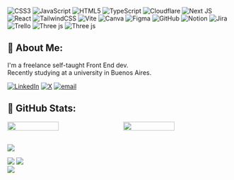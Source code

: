 <!-- <img src="banner_github.png" alt="GitHub Banner" width="100%" /> -->

![CSS3](https://img.shields.io/badge/css3-%231572B6.svg?style=for-the-badge&logo=css3&logoColor=white) ![JavaScript](https://img.shields.io/badge/javascript-%23323330.svg?style=for-the-badge&logo=javascript&logoColor=%23F7DF1E) ![HTML5](https://img.shields.io/badge/html5-%23E34F26.svg?style=for-the-badge&logo=html5&logoColor=white) ![TypeScript](https://img.shields.io/badge/typescript-%23007ACC.svg?style=for-the-badge&logo=typescript&logoColor=white) ![Cloudflare](https://img.shields.io/badge/Cloudflare-F38020?style=for-the-badge&logo=Cloudflare&logoColor=white) ![Next JS](https://img.shields.io/badge/Next-black?style=for-the-badge&logo=next.js&logoColor=white) ![React](https://img.shields.io/badge/react-%2320232a.svg?style=for-the-badge&logo=react&logoColor=%2361DAFB) ![TailwindCSS](https://img.shields.io/badge/tailwindcss-%2338B2AC.svg?style=for-the-badge&logo=tailwind-css&logoColor=white) ![Vite](https://img.shields.io/badge/vite-%23646CFF.svg?style=for-the-badge&logo=vite&logoColor=white) ![Canva](https://img.shields.io/badge/Canva-%2300C4CC.svg?style=for-the-badge&logo=Canva&logoColor=white) ![Figma](https://img.shields.io/badge/figma-%23F24E1E.svg?style=for-the-badge&logo=figma&logoColor=white) ![GitHub](https://img.shields.io/badge/github-%23121011.svg?style=for-the-badge&logo=github&logoColor=white) ![Notion](https://img.shields.io/badge/Notion-%23000000.svg?style=for-the-badge&logo=notion&logoColor=white) ![Jira](https://img.shields.io/badge/jira-%230A0FFF.svg?style=for-the-badge&logo=jira&logoColor=white) ![Trello](https://img.shields.io/badge/Trello-%23026AA7.svg?style=for-the-badge&logo=Trello&logoColor=white) ![Three js](https://img.shields.io/badge/threejs-black?style=for-the-badge&logo=three.js&logoColor=white) ![Three js](https://img.shields.io/badge/threejs-black?style=for-the-badge&logo=three.js&logoColor=white)

## 👋 About Me:
I'm a freelance self-taught Front End dev.<br>Recently studying at a university in Buenos Aires.

[![LinkedIn](https://img.shields.io/badge/LinkedIn-%230077B5.svg?logo=linkedin&logoColor=white)](https://linkedin.com/in/blasmontanari) [![X](https://img.shields.io/badge/X-black.svg?logo=X&logoColor=white)](https://x.com/blzzzz_) [![email](https://img.shields.io/badge/Email-D14836?logo=gmail&logoColor=white)](mailto:montanariblas@hotmail.com) 

## 💼 GitHub Stats:

<div style="display: flex; justify-content: space-between;">
  <img src="https://github-readme-streak-stats.herokuapp.com/?user=blassmm&theme=dark&hide_border=false" style="width: 48%; height: auto;"/>
  <img src="https://github-readme-stats.vercel.app/api/top-langs/?username=blassmm&theme=dark&hide_border=false&include_all_commits=false&count_private=false&layout=compact" style="width: 48%; height: auto;"/>
</div><br/>

![](https://github-readme-stats.vercel.app/api?username=blassmm&theme=dark&hide_border=false&include_all_commits=false&count_private=false)

![](https://github-readme-streak-stats.herokuapp.com/?user=blassmm&theme=dark&hide_border=false)
![](https://github-readme-stats.vercel.app/api/top-langs/?username=blassmm&theme=dark&hide_border=false&include_all_commits=false&count_private=false&layout=compact)<br/>
![](https://github-readme-stats.vercel.app/api?username=blassmm&theme=dark&hide_border=false&include_all_commits=false&count_private=false)

<!--

![](https://github-readme-streak-stats.herokuapp.com/?user=blassmm&theme=dark&hide_border=false)
![](https://github-readme-stats.vercel.app/api/top-langs/?username=blassmm&theme=dark&hide_border=false&include_all_commits=false&count_private=false&layout=compact)<br/>
![](https://github-readme-stats.vercel.app/api?username=blassmm&theme=dark&hide_border=false&include_all_commits=false&count_private=false)

- 🔭 
- 🌱 
- 👯 
- 🤔 
- 💬 Ask me about ...
- 📫 How to reach me: ...
- 😄 Pronouns: ...
- ⚡ Fun fact: ...

-->
